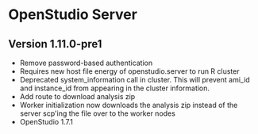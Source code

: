 OpenStudio Server
==================================

Version 1.11.0-pre1
-------------------
* Remove password-based authentication
* Requires new host file energy of openstudio.server to run R cluster
* Deprecated system_information call in cluster. This will prevent ami_id and instance_id from appearing in the cluster information.
* Add route to download analysis zip
* Worker initialization now downloads the analysis zip instead of the server scp'ing the file over to the worker nodes
* OpenStudio 1.7.1
